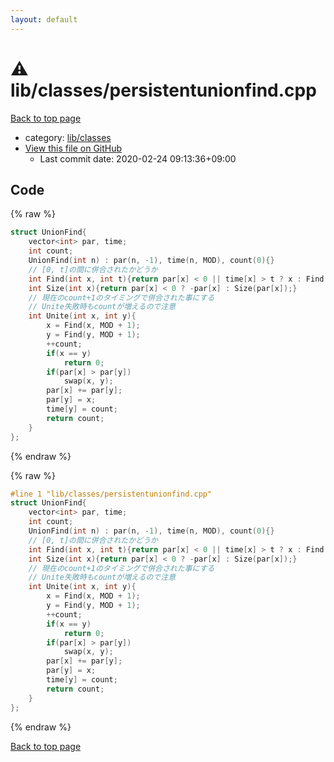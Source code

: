 ```yaml
---
layout: default
---
```


<!-- mathjax config similar to math.stackexchange -->
<script type="text/javascript" async
  src="https://cdnjs.cloudflare.com/ajax/libs/mathjax/2.7.5/MathJax.js?config=TeX-MML-AM_CHTML">
</script>
<script type="text/x-mathjax-config">
  MathJax.Hub.Config({
    TeX: { equationNumbers: { autoNumber: "AMS" }},
    tex2jax: {
      inlineMath: [ ['$','$'] ],
      processEscapes: true
    },
    "HTML-CSS": { matchFontHeight: false },
    displayAlign: "left",
    displayIndent: "2em"
  });
</script>

<script type="text/javascript" src="https://cdnjs.cloudflare.com/ajax/libs/jquery/3.4.1/jquery.min.js"></script>
<script src="https://cdn.jsdelivr.net/npm/jquery-balloon-js@1.1.2/jquery.balloon.min.js" integrity="sha256-ZEYs9VrgAeNuPvs15E39OsyOJaIkXEEt10fzxJ20+2I=" crossorigin="anonymous"></script>
<script type="text/javascript" src="../../../assets/js/copy-button.js"></script>
<link rel="stylesheet" href="../../../assets/css/copy-button.css" />


# :warning: lib/classes/persistentunionfind.cpp

<a href="../../../index.html">Back to top page</a>

* category: <a href="../../../index.html#1a2816715ae26fbd9c4a8d3f916105a3">lib/classes</a>
* <a href="{{ site.github.repository_url }}/blob/master/lib/classes/persistentunionfind.cpp">View this file on GitHub</a>
    - Last commit date: 2020-02-24 09:13:36+09:00




## Code

<a id="unbundled"></a>
{% raw %}
```cpp
struct UnionFind{
    vector<int> par, time;
    int count;
    UnionFind(int n) : par(n, -1), time(n, MOD), count(0){}
    // [0, t]の間に併合されたかどうか
    int Find(int x, int t){return par[x] < 0 || time[x] > t ? x : Find(par[x], t);}
    int Size(int x){return par[x] < 0 ? -par[x] : Size(par[x]);}
    // 現在のcount+1のタイミングで併合された事にする
    // Unite失敗時もcountが増えるので注意
    int Unite(int x, int y){
        x = Find(x, MOD + 1);
        y = Find(y, MOD + 1);
        ++count;
        if(x == y)
            return 0;
        if(par[x] > par[y])
            swap(x, y);
        par[x] += par[y];
        par[y] = x;
        time[y] = count;
        return count;
    }
};


```
{% endraw %}

<a id="bundled"></a>
{% raw %}
```cpp
#line 1 "lib/classes/persistentunionfind.cpp"
struct UnionFind{
    vector<int> par, time;
    int count;
    UnionFind(int n) : par(n, -1), time(n, MOD), count(0){}
    // [0, t]の間に併合されたかどうか
    int Find(int x, int t){return par[x] < 0 || time[x] > t ? x : Find(par[x], t);}
    int Size(int x){return par[x] < 0 ? -par[x] : Size(par[x]);}
    // 現在のcount+1のタイミングで併合された事にする
    // Unite失敗時もcountが増えるので注意
    int Unite(int x, int y){
        x = Find(x, MOD + 1);
        y = Find(y, MOD + 1);
        ++count;
        if(x == y)
            return 0;
        if(par[x] > par[y])
            swap(x, y);
        par[x] += par[y];
        par[y] = x;
        time[y] = count;
        return count;
    }
};


```
{% endraw %}

<a href="../../../index.html">Back to top page</a>

